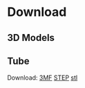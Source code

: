 # Download

## 3D Models

## Tube 
<model-viewer src="tube/tube_glb_files/tube.glb"
              alt="A 3D model of a tube"
              auto-rotate
              camera-controls></model-viewer> 

Download: [3MF](3D_Models/tube/Tube.3mf) [STEP](3D_Models/tube/tube_step_files.zip) [stl](3D_Models/tube/tube_stl_files.zip)
